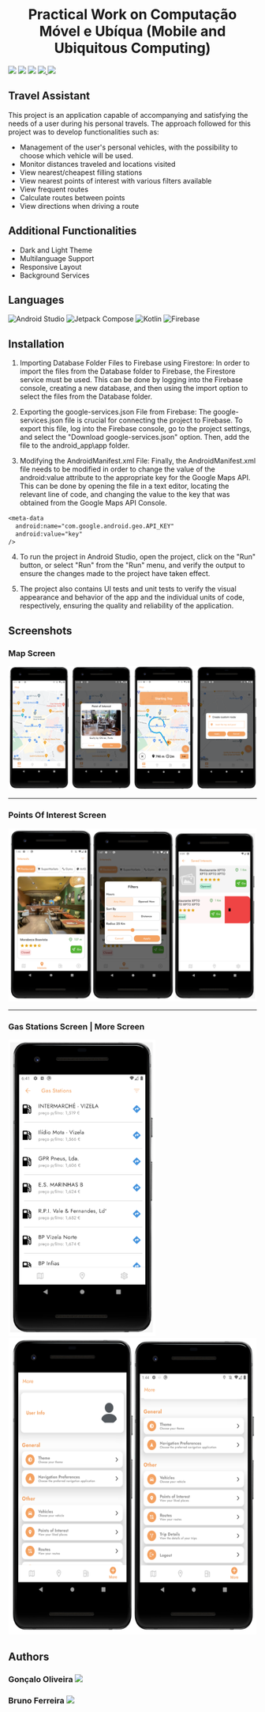 <h1 align="center">Practical Work on Computação Móvel e Ubíqua (Mobile and Ubiquitous Computing)</h1>

<p>
  <img src="http://img.shields.io/static/v1?style=for-the-badge&label=School%20year&message=2022/2023&color=informational"/>
  <img src="http://img.shields.io/static/v1?style=for-the-badge&label=Discipline&message=CMU&color=informational"/>
  <img src="http://img.shields.io/static/v1?style=for-the-badge&label=Grade&message=19&color=sucess"/>
  
  <a href="https://github.com/oliveira1712/TravelAssistant/blob/main/documentation/Utterance.pdf" target="_blank">
    <img src="https://img.shields.io/badge/-Utterance-grey?style=for-the-badge"/>
  </a>
  <a href="https://github.com/oliveira1712/TravelAssistant/blob/main/documentation/Report.pdf" target="_blank">
    <img src="https://img.shields.io/badge/-Report-grey?style=for-the-badge"/>
  </a>
</p>

<h2>Travel Assistant</h2>
This project is an
application capable of accompanying and satisfying the needs of a user during
his personal travels.
The approach followed for this project was to develop functionalities such as:

- Management of the user's personal vehicles, with the possibility to choose which vehicle
will be used.
- Monitor distances traveled and locations visited
- View nearest/cheapest filling stations
- View nearest points of interest with various filters available
- View frequent routes
- Calculate routes between points
- View directions when driving a route

## Additional Functionalities

- Dark and Light Theme
- Multilanguage Support
- Responsive Layout
- Background Services


<h2>Languages</h2>
<p align="left"> 
  <img src="https://img.shields.io/badge/Android%20Studio-3DDC84.svg?style=for-the-badge&amp;logo=android-studio&amp;logoColor=white" alt="Android Studio">
  <img src="https://img.shields.io/static/v1?style=for-the-badge&amp;message=Jetpack+Compose&amp;color=4285F4&amp;logo=Jetpack+Compose&amp;logoColor=FFFFFF&amp;label=" alt="Jetpack Compose">
  <img src="https://img.shields.io/badge/kotlin-%237F52FF.svg?style=for-the-badge&amp;logo=kotlin&amp;logoColor=white" alt="Kotlin">
  <img src="https://img.shields.io/badge/Firebase-039BE5?style=for-the-badge&amp;logo=Firebase&amp;logoColor=white" alt="Firebase">
</p>


<h2>Installation</h2>

1. Importing Database Folder Files to Firebase using Firestore:
In order to import the files from the Database folder to Firebase, the Firestore service must be used. This can be done by logging into the Firebase console, creating a new database, and then using the import option to select the files from the Database folder.

2. Exporting the google-services.json File from Firebase:
The google-services.json file is crucial for connecting the project to Firebase. To export this file, log into the Firebase console, go to the project settings, and select the "Download google-services.json" option. Then, add the file to the android_app\app folder.

3. Modifying the AndroidManifest.xml File:
Finally, the AndroidManifest.xml file needs to be modified in order to change the value of the android:value attribute to the appropriate key for the Google Maps API. This can be done by opening the file in a text editor, locating the relevant line of code, and changing the value to the key that was obtained from the Google Maps API Console.

```
<meta-data
  android:name="com.google.android.geo.API_KEY"
  android:value="key" 
/>
```

4. To run the project in Android Studio, open the project, click on the "Run" button, or select "Run" from the "Run" menu, and verify the output to ensure the changes made to the project have taken effect.

5. The project also contains UI tests and unit tests to verify the visual appearance and behavior of the app and the individual units of code, respectively, ensuring the quality and reliability of the application.


## Screenshots

### Map Screen
![MapScreen](https://github.com/oliveira1712/TravelAssistant/blob/main/images/Map_Screen.png)

---

### Points Of Interest Screen
![POIScreen](https://github.com/oliveira1712/TravelAssistant/blob/main/images/Points_Of_Interest_Screen.png)

---

### Gas Stations Screen | More Screen
<p>
  <img height="600" src="https://github.com/oliveira1712/TravelAssistant/blob/main/images/Gas_Stations_Screen.png"/>
  <img height="600" src="https://github.com/oliveira1712/TravelAssistant/blob/main/images/More_Screen.png"/>
</p>

<h2>Authors</h2>

<h3>
  Gonçalo Oliveira
  <a href="https://github.com/oliveira1712?tab=followers">
    <img src="https://img.shields.io/github/followers/oliveira1712.svg?style=social&label=Follow" />
  </a>
</h3>

<h3>
  Bruno Ferreira
  <a href="https://github.com/brunoferreira0106?tab=followers">
    <img src="https://img.shields.io/github/followers/brunoferreira0106.svg?style=social&label=Follow" />
  </a>
</h3>
